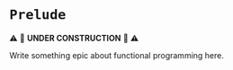 # `Prelude`

:warning: :construction: **UNDER CONSTRUCTION** :construction: :warning:

Write something epic about functional programming here.

